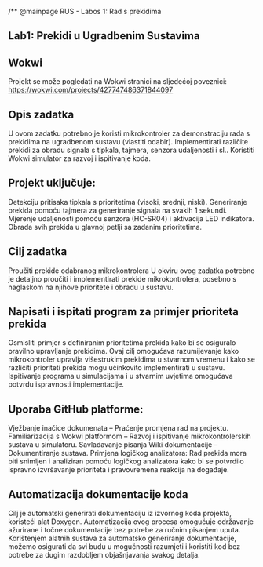 /** @mainpage RUS - Labos 1: Rad s prekidima

## Lab1: Prekidi u Ugradbenim Sustavima

## Wokwi
Projekt se može pogledati na Wokwi stranici na sljedećoj poveznici: https://wokwi.com/projects/427747486371844097

## Opis zadatka
U ovom zadatku potrebno je koristi mikrokontroler za demonstraciju rada s prekidima na ugradbenom sustavu (vlastiti odabir). Implementirati različite prekidi za obradu signala s tipkala, tajmera, senzora udaljenosti i sl.. Koristiti Wokwi simulator za razvoj i ispitivanje koda.

## Projekt uključuje:

Detekciju pritisaka tipkala s prioritetima (visoki, srednji, niski).
Generiranje prekida pomoću tajmera za generiranje signala na svakih 1 sekundi.
Mjerenje udaljenosti pomoću senzora (HC-SR04) i aktivacija LED indikatora.
Obrada svih prekida u glavnoj petlji sa zadanim prioritetima.
## Cilj zadatka
Proučiti prekide odabranog mikrokontrolera
U okviru ovog zadatka potrebno je detaljno proučiti i implementirati prekide mikrokontrolera, posebno s naglaskom na njihove prioritete i obradu u sustavu.

## Napisati i ispitati program za primjer prioriteta prekida
Osmisliti primjer s definiranim prioritetima prekida kako bi se osiguralo pravilno upravljanje prekidima. Ovaj cilj omogućava razumijevanje kako mikrokontroler upravlja višestrukim prekidima u stvarnom vremenu i kako se različiti prioriteti prekida mogu učinkovito implementirati u sustavu. Ispitivanje programa u simulacijama i u stvarnim uvjetima omogućava potvrdu ispravnosti implementacije.

## Uporaba GitHub platforme:

Vježbanje inačice dokumenata – Praćenje promjena rad na projektu.
Familiarizacija s Wokwi platformom – Razvoj i ispitivanje mikrokontrolerskih sustava u simulatoru.
Savladavanje pisanja Wiki dokumentacije – Dokumentiranje sustava.
Primjena logičkog analizatora: Rad prekida mora biti snimljen i analiziran pomoću logičkog analizatora kako bi se potvrdilo ispravno izvršavanje prioriteta i pravovremena reakcija na događaje.

## Automatizacija dokumentacije koda
Cilj je automatski generirati dokumentaciju iz izvornog koda projekta, koristeći alat Doxygen. Automatizacija ovog procesa omogućuje održavanje ažurirane i točne dokumentacije bez potrebe za ručnim pisanjem uputa. Korištenjem alatnih sustava za automatsko generiranje dokumentacije, možemo osigurati da svi budu u mogućnosti razumjeti i koristiti kod bez potrebe za dugim razdobljem objašnjavanja svakog detalja.
